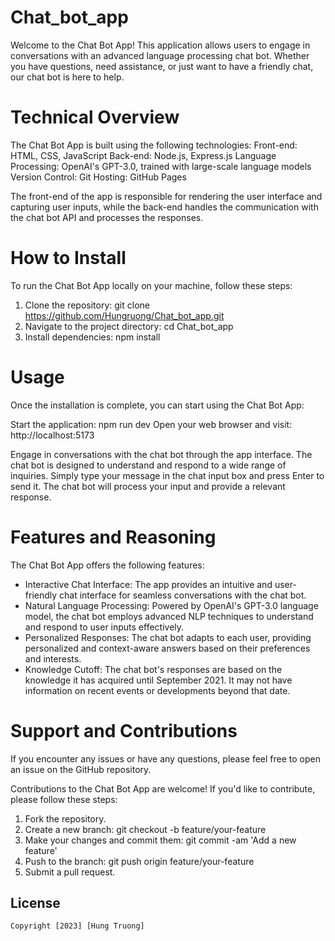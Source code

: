 # Chat_bot_app

Welcome to the Chat Bot App! This application allows users to engage in conversations with an advanced language processing chat bot. Whether you have questions, need assistance, or just want to have a friendly chat, our chat bot is here to help.

# Technical Overview

The Chat Bot App is built using the following technologies:
  Front-end: HTML, CSS, JavaScript
  Back-end: Node.js, Express.js
  Language Processing: OpenAI's GPT-3.0, trained with large-scale language models
  Version Control: Git
  Hosting: GitHub Pages
  
The front-end of the app is responsible for rendering the user interface and capturing user inputs, while the back-end handles the communication with the chat bot API and processes the responses.

# How to Install

To run the Chat Bot App locally on your machine, follow these steps:
  1. Clone the repository:
    git clone https://github.com/Hungruong/Chat_bot_app.git
  2. Navigate to the project directory:
    cd Chat_bot_app 
  3. Install dependencies:
    npm install

# Usage

Once the installation is complete, you can start using the Chat Bot App:

Start the application:
  npm run dev
Open your web browser and visit: http://localhost:5173

Engage in conversations with the chat bot through the app interface.
The chat bot is designed to understand and respond to a wide range of inquiries. Simply type your message in the chat input box and press Enter to send it. The chat bot will process your input and provide a relevant response.

# Features and Reasoning

The Chat Bot App offers the following features:
- Interactive Chat Interface: The app provides an intuitive and user-friendly chat interface for seamless conversations with the chat bot.
- Natural Language Processing: Powered by OpenAI's GPT-3.0 language model, the chat bot employs advanced NLP techniques to understand and respond to user inputs effectively.
- Personalized Responses: The chat bot adapts to each user, providing personalized and context-aware answers based on their preferences and interests.
- Knowledge Cutoff: The chat bot's responses are based on the knowledge it has acquired until September 2021. It may not have information on recent events or developments beyond that date.

# Support and Contributions

If you encounter any issues or have any questions, please feel free to open an issue on the GitHub repository.

Contributions to the Chat Bot App are welcome! If you'd like to contribute, please follow these steps:
  1. Fork the repository.
  2. Create a new branch:
    git checkout -b feature/your-feature
  3. Make your changes and commit them:
    git commit -am 'Add a new feature'
  4. Push to the branch:
    git push origin feature/your-feature
  5. Submit a pull request.

## License

    Copyright [2023] [Hung Truong]
